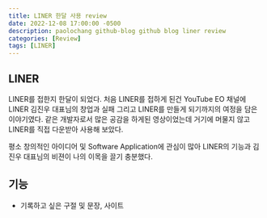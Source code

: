 ```yaml
---
title: LINER 한달 사용 review
date: 2022-12-08 17:00:00 -0500
description: paolochang github-blog github blog liner review
categories: [Review]
tags: [LINER]
---
```


## LINER

LINER를 접한지 한달이 되었다. 처음 LINER를 접하게 된건 YouTube EO 채널에 LINER 김진우 대표님의 창업과 실패 그리고 LINER를 만들게 되기까지의 여정을 담은 이야기였다. 같은 개발자로서 많은 공감을 하게된 영상이었는데 거기에 머물지 않고 LINER를 직접 다운받아 사용해 보았다.

평소 창의적인 아이디어 및 Software Application에 관심이 많아 LINER의 기능과 김진우 대표님의 비젼이 나의 이목을 끌기 충분했다.

## 기능

- 기록하고 싶은 구절 및 문장, 사이트
